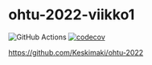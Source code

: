 # ohtu-2022-viikko1
![GitHub Actions](https://github.com/Keskimaki/ohtu-2022-viikko1/workflows/CI/badge.svg)
[![codecov](https://codecov.io/gh/Keskimaki/ohtu-2022-viikko1/branch/main/graph/badge.svg?token=LJYYDSO9JH)](https://codecov.io/gh/Keskimaki/ohtu-2022-viikko1)

https://github.com/Keskimaki/ohtu-2022
